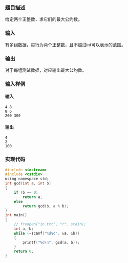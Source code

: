 
### 题目描述

给定两个正整数，求它们的最大公约数。

### 输入

有多组数据，每行为两个正整数，且不超过int可以表示的范围。

### 输出

对于每组测试数据，对应输出最大公约数。

### 输入样例

#### 输入

```
4 8
8 6
200 300
```

#### 输出

```
4
2
100
```

### 实现代码

```c
#include <iostream>
#include <cstdio>
using namespace std;
int gcd(int a, int b)
{
    if (b == 0)
        return a;
    else
        return gcd(b, a % b);
}
int main()
{
    // freopen("in.txt", "r", stdin);
    int a, b;
    while (~scanf("%d%d", &a, &b))
    {
        printf("%d\n", gcd(a, b));
    }
    return 0;
}
```